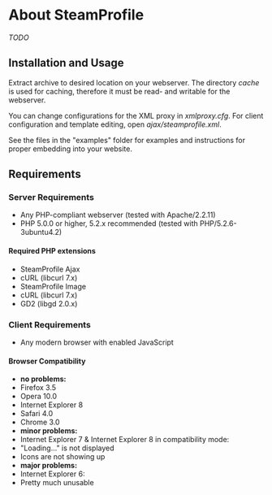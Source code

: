 About SteamProfile
==================

*TODO*

Installation and Usage
----------------------

Extract archive to desired location on your webserver. The directory *cache* is used for caching, therefore it must be read- and writable for the webserver.

You can change configurations for the XML proxy in *xmlproxy.cfg*. For client configuration and template editing, open *ajax/steamprofile.xml*.

See the files in the "examples" folder for examples and instructions for proper embedding into your website.

Requirements
------------

### Server Requirements

 * Any PHP-compliant webserver (tested with Apache/2.2.11)
 * PHP 5.0.0 or higher, 5.2.x recommended (tested with PHP/5.2.6-3ubuntu4.2)

#### Required PHP extensions

 * SteamProfile Ajax
  * cURL (libcurl 7.x)
 * SteamProfile Image
  * cURL (libcurl 7.x)
  * GD2 (libgd 2.0.x)

### Client Requirements

 * Any modern browser with enabled JavaScript

#### Browser Compatibility

 * **no problems:**
  * Firefox 3.5
  * Opera 10.0
  * Internet Explorer 8
  * Safari 4.0
  * Chrome 3.0
 * **minor problems:**
  * Internet Explorer 7 & Internet Explorer 8 in compatibility mode:
   * "Loading..." is not displayed
   * Icons are not showing up
 * **major problems:**
  * Internet Explorer 6:
   * Pretty much unusable
